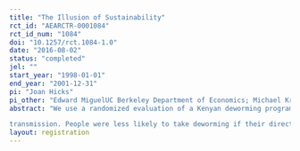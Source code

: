 ```yaml
---
title: "The Illusion of Sustainability"
rct_id: "AEARCTR-0001084"
rct_id_num: "1084"
doi: "10.1257/rct.1084-1.0"
date: "2016-08-02"
status: "completed"
jel: ""
start_year: "1998-01-01"
end_year: "2001-12-31"
pi: "Joan Hicks"
pi_other: "Edward MiguelUC Berkeley Department of Economics; Michael KremerHarvard University Department of Economics"
abstract: "We use a randomized evaluation of a Kenyan deworming program to estimate peer effects in technology adoption and to shed light on foreign aid donors’ movement towards sustainable community provision of public goods. Deworming is a public good since much of its social benefit comes through reduced disease
transmission. People were less likely to take deworming if their direct first-order or indirect second-order social contacts were exposed to deworming. Efforts to replace subsidies with sustainable worm control measures were ineffective: a drug cost-recovery program reduced take-up 80 percent; health education did not affect behavior, and a mobilization intervention failed. At least in this context, it appears unrealistic for a one-time intervention to generate sustainable voluntary local public goods provision."
layout: registration
---
```


